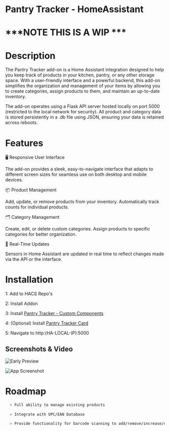 # Pantry Tracker - HomeAssistant

# ***NOTE THIS IS A WIP ***

# Description
The Pantry Tracker add-on is a Home Assistant integration designed to help you keep track of products in your kitchen, pantry, or any other storage space. With a user-friendly interface and a powerful backend, this add-on simplifies the organization and management of your items by allowing you to create categories, assign products to them, and maintain an up-to-date inventory.

The add-on operates using a Flask API server hosted locally on port 5000 (restricted to the local network for security). All product and category data is stored persistently in a .db file using JSON, ensuring your data is retained across reboots.


# **Features**

🖥️ Responsive User Interface

The add-on provides a sleek, easy-to-navigate interface that adapts to different screen sizes for seamless use on both desktop and mobile devices.

📦 Product Management

Add, update, or remove products from your inventory.
Automatically track counts for individual products.

🗂️ Category Management

Create, edit, or delete custom categories.
Assign products to specific categories for better organization.

🔄 Real-Time Updates

Sensors in Home Assistant are updated in real time to reflect changes made via the API or the interface.

# Installation
1: Add to HACS Repo's

2: Install Addon

3: Install [Pantry Tracker - Custom Components](https://github.com/mintcreg/pantry_tracker_components)

4: (Optional) Install [Pantry Tracker Card](https://github.com/mintcreg/pantry_tracker_card)

5: Navigate to http:(HA-LOCAL-IP):5000




## Screenshots & Video


 
![Early Preview](screenshots/Demo.gif)

![App Screenshot](https://github.com/mintcreg/simple_pantry/blob/main/screenshots/demo.gif?raw=true)



# Roadmap
```bash
  > Full ability to manage existing products
  
  > Integrate with UPC/EAN Database

  > Provide functionality for barcode scanning to add/remove/increase/decrease quantities
``` 


